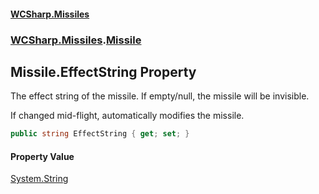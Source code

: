 #### [WCSharp.Missiles](index.md 'index')
### [WCSharp.Missiles](WCSharp.Missiles.md 'WCSharp.Missiles').[Missile](WCSharp.Missiles.Missile.md 'WCSharp.Missiles.Missile')

## Missile.EffectString Property

The effect string of the missile. If empty/null, the missile will be invisible.  
  
If changed mid-flight, automatically modifies the missile.

```csharp
public string EffectString { get; set; }
```

#### Property Value
[System.String](https://docs.microsoft.com/en-us/dotnet/api/System.String 'System.String')